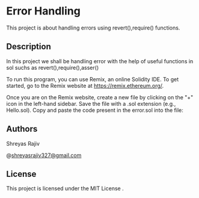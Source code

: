 # Error Handling

This project is about handling errors using revert(),require() functions.

## Description

In this project we shall be handling error with the help of useful functions in sol suchs as revert(),require(),asser()

To run this program, you can use Remix, an online Solidity IDE. To get started, go to the Remix website at https://remix.ethereum.org/.

Once you are on the Remix website, create a new file by clicking on the "+" icon in the left-hand sidebar. Save the file with a .sol extension (e.g., Hello.sol). Copy and paste the  code present in the error.sol into the file:

## Authors

Shreyas Rajiv

@shreyasrajiv327@gmail.com

## License

This project is licensed under the MIT License .
